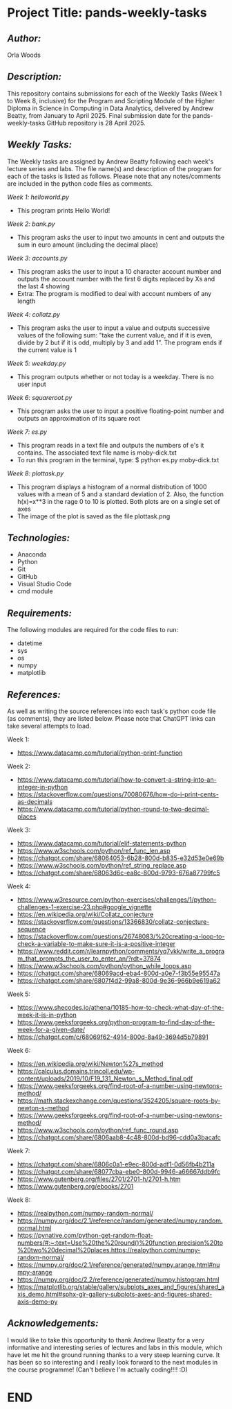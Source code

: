 # Project Title: pands-weekly-tasks

## *Author:*  
Orla Woods

## *Description:*
This repository contains submissions for each of the Weekly Tasks (Week 1 to Week 8, inclusive) for the Program and Scripting Module of the Higher Diploma in Science in Computing in Data Analytics, delivered by Andrew Beatty, from January to April 2025. Final submission date for the pands-weekly-tasks GitHub repository is 28 April 2025.

## *Weekly Tasks:*  
The Weekly tasks are assigned by Andrew Beatty following each week's lecture series and labs. The file name(s) and description of the program for each of the tasks is listed as follows.
Please note that any notes/comments are included in the python code files as comments.

*Week 1: helloworld.py*  
- This program prints Hello World!

*Week 2: bank.py*  
- This program asks the user to input two amounts in cent and outputs the sum in euro amount (including the decimal place)

*Week 3: accounts.py*  
- This program asks the user to input a 10 character account number and outputs the account number with the first 6 digits replaced by Xs and the last 4 showing
- Extra: The program is modified to deal with account numbers of any length

*Week 4: collatz.py*  
- This program asks the user to input a value and outputs successive values of the following sum: "take the current value, and if it is even, divide by 2 but if it is odd, multiply by 3 and add 1". The program ends if the current value is 1

*Week 5: weekday.py*  
- This program outputs whether or not today is a weekday. There is no user input

*Week 6: squareroot.py*  
- This program asks the user to input a positive floating-point number and outputs an approximation of its square root 

*Week 7: es.py*   
- This program reads in a text file and outputs the numbers of e's it contains. The associated text file name is moby-dick.txt
- To run this program in the terminal, type: $ python es.py moby-dick.txt

*Week 8: plottask.py*  
- This program displays a histogram of a normal distribution of 1000 values with a mean of 5 and a standard deviation of 2. Also, the function h(x)=x**3 in the rage 0 to 10 is plotted. Both plots are on a single set of axes
- The image of the plot is saved as the file plottask.png

## *Technologies:*
- Anaconda
- Python
- Git
- GitHub
- Visual Studio Code
- cmd module

## *Requirements:*  
The following modules are required for the code files to run:  
- datetime 
- sys 
- os 
- numpy  
- matplotlib  

## *References:*  
As well as writing the source references into each task's python code file (as comments), they are listed below. Please note that ChatGPT links can take several attempts to load.  

Week 1:   
* https://www.datacamp.com/tutorial/python-print-function 

Week 2:  
* https://www.datacamp.com/tutorial/how-to-convert-a-string-into-an-integer-in-python  
* https://stackoverflow.com/questions/70080676/how-do-i-print-cents-as-decimals  
* https://www.datacamp.com/tutorial/python-round-to-two-decimal-places  

Week 3:   
* https://www.datacamp.com/tutorial/elif-statements-python  
* https://www.w3schools.com/python/ref_func_len.asp  
* https://chatgpt.com/share/68064053-6b28-800d-b835-e32d53e0e69b  
* https://www.w3schools.com/python/ref_string_replace.asp  
* https://chatgpt.com/share/68063d6c-ea8c-800d-9793-676a87799fc5  

Week 4:  
* https://www.w3resource.com/python-exercises/challenges/1/python-challenges-1-exercise-23.php#google_vignette  
* https://en.wikipedia.org/wiki/Collatz_conjecture  
* https://stackoverflow.com/questions/13366830/collatz-conjecture-sequence  
* https://stackoverflow.com/questions/26748083/%20creating-a-loop-to-check-a-variable-to-make-sure-it-is-a-positive-integer
* https://www.reddit.com/r/learnpython/comments/yq7vkk/write_a_program_that_prompts_the_user_to_enter_an/?rdt=37874
* https://www.w3schools.com/python/python_while_loops.asp  
* https://chatgpt.com/share/68069acd-eba4-800d-a0e7-f3b55e95547a  
* https://chatgpt.com/share/6807f4d2-99a8-800d-9e36-966b9e619a62

Week 5:  
* https://www.shecodes.io/athena/10185-how-to-check-what-day-of-the-week-it-is-in-python  
* https://www.geeksforgeeks.org/python-program-to-find-day-of-the-week-for-a-given-date/  
* https://chatgpt.com/c/68069f62-4914-800d-8a49-3694d5b79891  

Week 6:  
* https://en.wikipedia.org/wiki/Newton%27s_method  
* https://calculus.domains.trincoll.edu/wp-content/uploads/2019/10/F19_131_Newton_s_Method_final.pdf    
* https://www.geeksforgeeks.org/find-root-of-a-number-using-newtons-method/   
* https://math.stackexchange.com/questions/3524205/square-roots-by-newton-s-method  
* https://www.geeksforgeeks.org/find-root-of-a-number-using-newtons-method/  
* https://www.w3schools.com/python/ref_func_round.asp  
* https://chatgpt.com/share/6806aab8-4c48-800d-bd96-cdd0a3bacafc  

Week 7:  
* https://chatgpt.com/share/6806c0a1-e9ec-800d-adf1-0d56fb4b211a
* https://chatgpt.com/share/68077cba-ebe0-800d-9946-a66667ddb9fc
* https://www.gutenberg.org/files/2701/2701-h/2701-h.htm 
* https://www.gutenberg.org/ebooks/2701  

Week 8:  
* https://realpython.com/numpy-random-normal/   
* https://numpy.org/doc/2.1/reference/random/generated/numpy.random.normal.html  
* https://pynative.com/python-get-random-float-numbers/#:~:text=Use%20the%20round()%20function,precision%20to%20two%20decimal%20places.https://realpython.com/numpy-random-normal/    
* https://numpy.org/doc/2.1/reference/generated/numpy.arange.html#numpy-arange  
* https://numpy.org/doc/2.2/reference/generated/numpy.histogram.html  
* https://matplotlib.org/stable/gallery/subplots_axes_and_figures/shared_axis_demo.html#sphx-glr-gallery-subplots-axes-and-figures-shared-axis-demo-py  

## *Acknowledgements:*
I would like to take this opportunity to thank Andrew Beatty for a very informative and interesting series of lectures and labs in this module, which have let me hit the ground running thanks to a very steep learning curve. It has been so so interesting and I really look forward to the next modules in the course programme! (Can't believe I'm actually coding!!!! :D)

# END    

